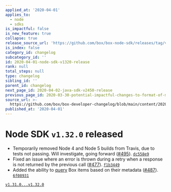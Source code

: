 ```yaml
---
applied_at: '2020-04-01'
applies_to:
  - node
  - sdks
is_impactful: false
is_new_feature: true
collapse: true
release_source_url: 'https://github.com/box/box-node-sdk/releases/tag/v1.32.0'
is_index: false
category_id: changelog
subcategory_id: ''
id: 2020-04-01-node-sdk-v1320-release
rank: null
total_steps: null
type: changelog
sibling_id: ''
parent_id: changelog
next_page_id: 2020-04-02-java-sdk-v2450-release
previous_page_id: 2020-03-30-potential-impactful-changes-to-format-of-metadata-date-fields
source_url: >-
  https://github.com/box/box-developer-changelog/blob/main/content/2020/04-01-node-sdk-v1320-release.md
published_at: '2020-04-01'
---
```

# Node SDK `v1.32.0` released

- Temporarily removed Node 4 and Node 5 builds from Travis, due to tests not passing.  Will investigate, going forward ([#495](https://github.com/box/box-node-sdk/pull/495)). [`dc558e9`](https://github.com/box/box-node-sdk/commit/dc558e9)
- Fixed an issue where an error is thrown during a retry when a response is not returned by the previous call  ([#477](https://github.com/box/box-node-sdk/pull/477)). [`f1b3449`](https://github.com/box/box-node-sdk/commit/f1b3449)
- Added the ability to [query](./docs/metadata.md#query) Box items based on their metadata ([#487](https://github.com/box/box-node-sdk/pull/487)). [`6f08931`](https://github.com/box/box-node-sdk/commit/6f08931)

[`v1.31.0...v1.32.0`](https://github.com/box/box-node-sdk/compare/`v1.31.0...v1.32.0`)